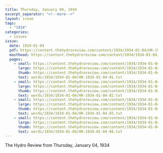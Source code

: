 ```yaml
---
title: Thursday, January 04, 1934
excerpt_separator: "<!--more-->"
layout: issue
tags:
  - "1934"
categories:
  - issues
issue:
  date: 1934-01-04
  pdf: https://content.thehydroreview.com/content/1934/1934-01-04/HR-1934-01-04.pdf
  masthead: https://content.thehydroreview.com/content/1934/1934-01-04/masthead/HR-1934-01-04.jpg
  pages:
    - small: https://content.thehydroreview.com/content/1934/1934-01-04/small/HR-1934-01-04-01.jpg
      large: https://content.thehydroreview.com/content/1934/1934-01-04/large/HR-1934-01-04-01.jpg
      thumb: https://content.thehydroreview.com/content/1934/1934-01-04/thumbnails/HR-1934-01-04-01.jpg
      text: words/1934/1934-01-04/HR-1934-01-04-01.txt
    - small: https://content.thehydroreview.com/content/1934/1934-01-04/small/HR-1934-01-04-02.jpg
      large: https://content.thehydroreview.com/content/1934/1934-01-04/large/HR-1934-01-04-02.jpg
      thumb: https://content.thehydroreview.com/content/1934/1934-01-04/thumbnails/HR-1934-01-04-02.jpg
      text: words/1934/1934-01-04/HR-1934-01-04-02.txt
    - small: https://content.thehydroreview.com/content/1934/1934-01-04/small/HR-1934-01-04-03.jpg
      large: https://content.thehydroreview.com/content/1934/1934-01-04/large/HR-1934-01-04-03.jpg
      thumb: https://content.thehydroreview.com/content/1934/1934-01-04/thumbnails/HR-1934-01-04-03.jpg
      text: words/1934/1934-01-04/HR-1934-01-04-03.txt
    - small: https://content.thehydroreview.com/content/1934/1934-01-04/small/HR-1934-01-04-04.jpg
      large: https://content.thehydroreview.com/content/1934/1934-01-04/large/HR-1934-01-04-04.jpg
      thumb: https://content.thehydroreview.com/content/1934/1934-01-04/thumbnails/HR-1934-01-04-04.jpg
      text: words/1934/1934-01-04/HR-1934-01-04-04.txt
---
```


The Hydro Review from Thursday, January 04, 1934

<!--more-->

